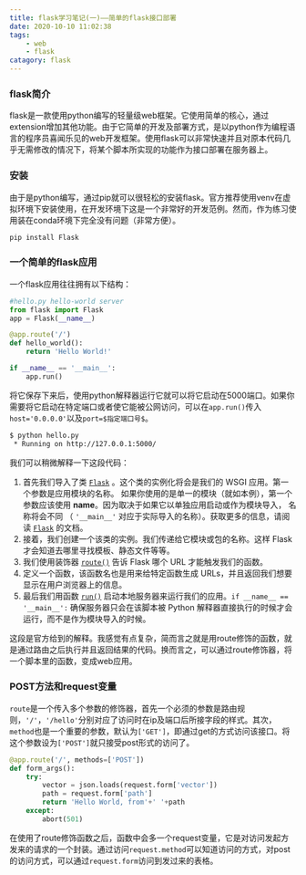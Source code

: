 ```yaml
---
title: flask学习笔记(一)——简单的flask接口部署
date: 2020-10-10 11:02:38
tags:
	- web
	- flask
catagory: flask
---
```


### flask简介

flask是一款使用python编写的轻量级web框架。它使用简单的核心，通过extension增加其他功能。由于它简单的开发及部署方式，是以python作为编程语言的程序员喜闻乐见的web开发框架。使用flask可以非常快速并且对原本代码几乎无需修改的情况下，将某个脚本所实现的功能作为接口部署在服务器上。



### 安装

由于是python编写，通过pip就可以很轻松的安装flask。官方推荐使用venv在虚拟环境下安装使用，在开发环境下这是一个非常好的开发范例。然而，作为练习使用装在conda环境下完全没有问题（非常方便）。

```bash
pip install Flask
```



### 一个简单的flask应用

一个flask应用往往拥有以下结构：

```python
#hello.py hello-world server
from flask import Flask
app = Flask(__name__)

@app.route('/')
def hello_world():
    return 'Hello World!'

if __name__ == '__main__':
    app.run()
```

将它保存下来后，使用python解释器运行它就可以将它启动在5000端口。如果你需要将它启动在特定端口或者使它能被公网访问，可以在`app.run()`传入`host='0.0.0.0'`以及`port=$指定端口号$`。

```bash
$ python hello.py
 * Running on http://127.0.0.1:5000/
```

我们可以稍微解释一下这段代码：

1. 首先我们导入了类 [`Flask`](http://www.pythondoc.com/flask/api.html#flask.Flask) 。这个类的实例化将会是我们的 WSGI 应用。第一个参数是应用模块的名称。 如果你使用的是单一的模块（就如本例），第一个参数应该使用 __name__。因为取决于如果它以单独应用启动或作为模块导入， 名称将会不同 （ `'__main__'` 对应于实际导入的名称）。获取更多的信息，请阅读 [`Flask`](http://www.pythondoc.com/flask/api.html#flask.Flask) 的文档。
2. 接着，我们创建一个该类的实例。我们传递给它模块或包的名称。这样 Flask 才会知道去哪里寻找模板、静态文件等等。
3. 我们使用装饰器 [`route()`](http://www.pythondoc.com/flask/api.html#flask.Flask.route) 告诉 Flask 哪个 URL 才能触发我们的函数。
4. 定义一个函数，该函数名也是用来给特定函数生成 URLs，并且返回我们想要显示在用户浏览器上的信息。
5. 最后我们用函数 [`run()`](http://www.pythondoc.com/flask/api.html#flask.Flask.run) 启动本地服务器来运行我们的应用。`if __name__ == '__main__':` 确保服务器只会在该脚本被 Python 解释器直接执行的时候才会运行，而不是作为模块导入的时候。

这段是官方给到的解释。我感觉有点复杂，简而言之就是用route修饰的函数，就是通过路由之后执行并且返回结果的代码。换而言之，可以通过route修饰器，将一个脚本里的函数，变成web应用。

### POST方法和request变量

`route`是一个传入多个参数的修饰器，首先一个必须的参数是路由规则，`'/'`，`'/hello'`分别对应了访问时在ip及端口后所接字段的样式。其次，`method`也是一个重要的参数，默认为`['GET']`，即通过get的方式访问该接口。将这个参数设为`['POST']`就只接受post形式的访问了。

```python
@app.route('/', methods=['POST'])
def form_args():
    try:
        vector = json.loads(request.form['vector'])
        path = request.form['path']
        return 'Hello World, from'+' '+path
    except:
        abort(501)
```

在使用了route修饰函数之后，函数中会多一个request变量，它是对访问发起方发来的请求的一个封装。通过访问`request.method`可以知道访问的方式，对post的访问方式，可以通过`request.form`访问到发过来的表格。

